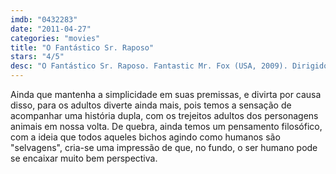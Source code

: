 ```yaml
---
imdb: "0432283"
date: "2011-04-27"
categories: "movies"
title: "O Fantástico Sr. Raposo"
stars: "4/5"
desc: "O Fantástico Sr. Raposo. Fantastic Mr. Fox (USA, 2009). Dirigido por Wes Anderson. Escrito por Roald Dahl, Wes Anderson, Noah Baumbach. Com George Clooney, Meryl Streep, Jason Schwartzman, Bill Murray, Wallace Wolodarsky, Eric Chase Anderson, Michael Gambon, Willem Dafoe, Owen Wilson."
---
```

Ainda que mantenha a simplicidade em suas premissas, e divirta por causa disso, para os adultos diverte ainda mais, pois temos a sensação de acompanhar uma história dupla, com os trejeitos adultos dos personagens animais em nossa volta. De quebra, ainda temos um pensamento filosófico, com a ideia que todos aqueles bichos agindo como humanos são "selvagens", cria-se uma impressão de que, no fundo, o ser humano pode se encaixar muito bem perspectiva.
